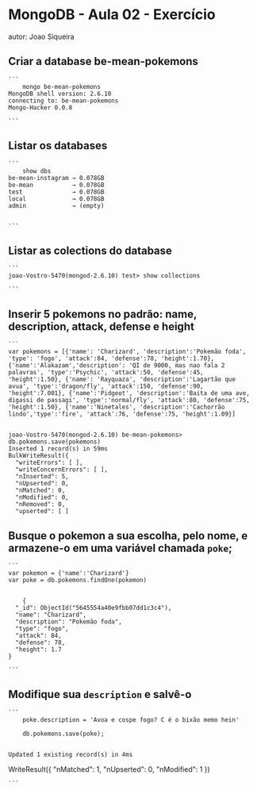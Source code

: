 # MongoDB - Aula 02 - Exercício
autor: Joao Siqueira

## Criar a database be-mean-pokemons

    ```
    	mongo be-mean-pokemons
	MongoDB shell version: 2.6.10
	connecting to: be-mean-pokemons
	Mongo-Hacker 0.0.8

    ```

## Listar os databases

    ```
	    show dbs
	be-mean-instagram → 0.078GB
	be-mean           → 0.078GB
	test              → 0.078GB
	local             → 0.078GB
	admin             → (empty)


    ```

## Listar as colections do database
	```
	joao-Vostro-5470(mongod-2.6.10) test> show collections

	```

## Inserir 5 pokemons no padrão: name, description, attack, defense e height
	```
	var pokemons = [{'name': 'Charizard', 'description':'Pokemão foda', 'type': 'fogo', 'attack':84, 'defense':78, 'height':1.70}, {'name':'Alakazam','description': 'QI de 9000, mas nao fala 2 palavras', 'type':'Psychic', 'attack':50, 'defense':45, 'height':1.50}, {'name': 'Rayquaza', 'description':'Lagartão que avua', 'type':'dragon/fly', 'attack':150, 'defense':90, 'height':7.001}, {'name':'Pidgeot', 'description':'Baita de uma ave, digassi de passagi', 'type':'normal/fly', 'attack':80, 'defense':75, 'height':1.50}, {'name':'Ninetales', 'description':'Cachorrão lindo','type':'fire', 'attack':76, 'defense':75, 'height':1.09}]


	joao-Vostro-5470(mongod-2.6.10) be-mean-pokemons> db.pokemons.save(pokemons)
	Inserted 1 record(s) in 59ms
	BulkWriteResult({
	  "writeErrors": [ ],
	  "writeConcernErrors": [ ],
	  "nInserted": 5,
	  "nUpserted": 0,
	  "nMatched": 0,
	  "nModified": 0,
	  "nRemoved": 0,
	  "upserted": [ ]


## Busque o pokemon a sua escolha, pelo nome, e armazene-o em uma variável chamada `poke`;
	```
	var pokemon = {'name':'Charizard'}
	var poke = db.pokemons.findOne(pokemon)

	
		{
	  "_id": ObjectId("5645554a40e9fbb07dd1c3c4"),
	  "name": "Charizard",
	  "description": "Pokemão foda",
	  "type": "fogo",
	  "attack": 84,
	  "defense": 78,
	  "height": 1.7
	}

	```

## Modifique sua `description` e salvê-o
	```
	 	poke.description = 'Avoa e cospe fogo? C é o bixão memo hein'
 
		db.pokemons.save(poke);

	
	Updated 1 existing record(s) in 4ms
WriteResult({
  "nMatched": 1,
  "nUpserted": 0,
  "nModified": 1
})

	```
